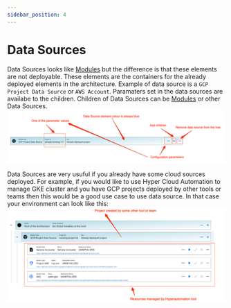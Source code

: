 ```yaml
---
sidebar_position: 4
---
```


# Data Sources

Data Sources looks like [Modules](./Module.md) but the difference is that these elements are not deployable. These elements are the containers for the already deployed elements in the architecture. Example of data source is a `GCP Project Data Source` or `AWS Account`. Paramaters set in the data sources are availabe to the children. Children of Data Sources can be [Modules](./Module.md) or other Data Sources.
![Data Source Element](./img/DataSource-Element.png)

Data Sources are very usuful if you already have some cloud sources deployed. For example, if you would like to use Hyper Cloud Automation to manage GKE cluster and you have GCP projects deployed by other tools or teams then this would be a good use case to use data source. In that case your environment can look like this:
![Example Environment](./img/DataSource-Example.png)
